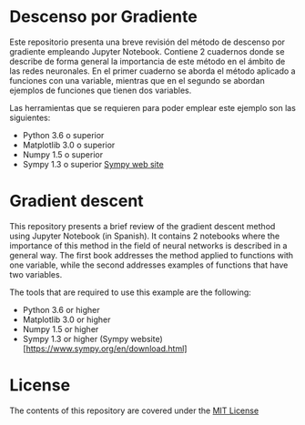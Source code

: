 # Descenso por Gradiente
Este repositorio presenta una breve revisión del método de descenso por gradiente empleando Jupyter Notebook. Contiene 2 cuadernos donde se describe de forma general la importancia de este método en el ámbito de las redes neuronales. En el primer cuaderno se aborda el método aplicado a funciones con una variable, mientras que en el segundo se abordan ejemplos de funciones que tienen dos variables.

Las herramientas que se requieren para poder emplear este ejemplo son las siguientes:

* Python 3.6 o superior
* Matplotlib 3.0 o superior
* Numpy 1.5 o superior
* Sympy 1.3 o superior [Sympy web site](https://www.sympy.org/en/download.html)


# Gradient descent
This repository presents a brief review of the gradient descent method using Jupyter Notebook (in Spanish). It contains 2 notebooks where the importance of this method in the field of neural networks is described in a general way. The first book addresses the method applied to functions with one variable, while the second addresses examples of functions that have two variables.

The tools that are required to use this example are the following:

* Python 3.6 or higher
* Matplotlib 3.0 or higher
* Numpy 1.5 or higher
* Sympy 1.3 or higher (Sympy website) [https://www.sympy.org/en/download.html]

# License
The contents of this repository are covered under the [MIT License](LICENSE)
